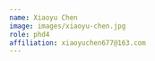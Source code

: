 ```yaml
---
name: Xiaoyu Chen
image: images/xiaoyu-chen.jpg
role: phd4
affiliation: xiaoyuchen677@163.com
---
```

